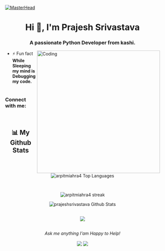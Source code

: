 [![MasterHead](https://camo.githubusercontent.com/12e5f2b182da4b52850b29bb09e8ba3e92b0ac2c0bd121de7dfcbb291fbbd525/68747470733a2f2f692e70696e696d672e636f6d2f6f726967696e616c732f37372f63612f61332f37376361613332383834643733356434333961646534356261333766656166322e676966)](https://arpitmiahra4@gmail.com)
<h1 align="center">Hi 👋, I'm Prajesh Srivastava</h1>
<h3 align="center">A passionate Python Developer from kashi.</h3>
<img align="right" alt="Coding" width="400" src="https://cdn.dribbble.com/users/2131993/screenshots/4948736/thoughtworks-gif_dribbble.gif">

- ⚡ Fun fact **While Sleeping my mind is Debugging my code.** <img width="15" src="https://i.gifer.com/origin/b3/b34dc1592ae8556da933835c0d532738_w200.webp">
<h3 align="left">Connect with me:</h3>
<br>
<h2 align="center">📊 My Github Stats</h2>
         <br/>   
          <p align="center">      
        <img alt="arpitmiahra4 Top Languages" src="https://github-readme-stats.vercel.app/api/top-langs/?username=arpitmiahra4&langs_count=8&count_private=true&layout=compact&theme=react&hide_border=true&bg_color=0D1117" />
            </p>      
           <br/>
         <p align="center">
              <img title="🔥 Get streak stats for your profile at git.io/streak-stats" alt="arpitmiahra4 streak" src="https://github-readme-streak-stats.herokuapp.com/?user=arpitmiahra4&hide_border=true&theme=react&hide_border=true&bg_color=0D1117"/>
             <p align="center">                                                                                                 
          <img alt="prajeshsrivastava Github Stats" src="https://github-readme-stats.vercel.app/api?username=prajeshsrivastava&show_icons=true&locale=en&theme=react&hide_border=true&bg_color=0D1117" />
          </p>                                                                
      <br/>
      <div align="center"  >
  <a href="https://github.com/ryo-ma/github-profile-trophy">
    <img src="https://github-profile-trophy.vercel.app/?username=arpitmiahra4&column=7&theme=onedark"" />
  </a>
<div>
      <br/>
<p align="center">
  <i>Ask me anything I'am Happy to Help! </i>
  <br><br>
<a target="_blank" href="https://www.linkedin.com/in/arpit-mishra-662199222/"><img src="https://img.shields.io/badge/-LinkedIn-0077B5?style=for-the-badge&logo=Linkedin&logoColor=white"></img></a>
<a target="_blank" href="mailto:arpitmiahra4@gmail.com"><img src="https://img.shields.io/badge/-Gmail-D14836?style=for-the-badge&logo=Gmail&logoColor=white"></img></a>
<br>
</p>
